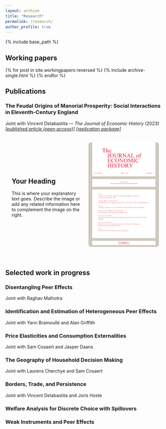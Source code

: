 ```yaml
---
layout: archive
title: "Research"
permalink: /research/
author_profile: true
---
```


  <style>
    .container {
      display: flex;
      align-items: center;
      justify-content: space-between;
      max-width: 800px;
      margin: 0 auto;
      padding: 20px;
    }
    .text {
      flex: 1;
      padding-right: 20px;
    }
    .image {
      flex: 1;
    }
    img {
      max-width: 100%;
      height: auto;
      border-radius: 8px;
    }
  </style>




{% include base_path %}

<h2>Working papers</h2>
{% for post in site.workingpapers reversed %}
    {% include archive-single.html %}
{% endfor %}



<br>
<h2>Publications</h2>
<h3 class="archive__item-title" itemprop="headline">The Feudal Origins of Manorial Prosperity: Social Interactions in Eleventh-Century England</h3>
<p>Joint with Vincent Delabastita &mdash; <i>The Journal of Economic History</i> (2023) <br> 
    <a href="https://doi.org/10.1017/S0022050723000116"><i>[published article (open access)]</i></a> <a href="https://doi.org/10.3886/E184904V1"><i>[replication package]</i></a></p>
 
  <div class="container">
    <div class="text">
      <h2>Your Heading</h2>
      <p>This is where your explanatory text goes. Describe the image or add any related information here to complement the image on the right.</p>
    </div>
    <div class="image">
      <img src="/images/JEH23.jpg" alt="Description of image">
    </div>
  </div>






  

<br>
<h2>Selected work in progress</h2>

<h3 class="archive__item-title" itemprop="headline">Disentangling Peer Effects</h3>
<p>Joint with Raghav Malhotra <br> </p>

<h3 class="archive__item-title" itemprop="headline">Identification and Estimation of Heterogeneous Peer Effects</h3>
<p>Joint with Yann Bramoullé and Alan Griffith <br> </p>

<h3 class="archive__item-title" itemprop="headline">Price Elasticities and Consumption Externalities</h3>
<p>Joint with Sam Cosaert and Jasper Daans <br> </p>

<h3 class="archive__item-title" itemprop="headline">The Geography of Household Decision Making</h3>
<p>Joint with Laurens Cherchye and Sam Cosaert <br> </p>

<h3 class="archive__item-title" itemprop="headline">Borders, Trade, and Persistence</h3>
<p>Joint with Vincent Delabastita and Joris Hoste <br> </p>

<h3 class="archive__item-title" itemprop="headline">Welfare Analysis for Discrete Choice with Spillovers </h3>

<h3 class="archive__item-title" itemprop="headline">Weak Instruments and Peer Effects </h3>
